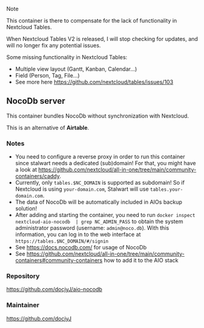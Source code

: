 > [!NOTE]
> This container is there to compensate for the lack of functionality in Nextcloud Tables.
>
> When Nextcloud Tables V2 is released, I will stop checking for updates, and will no longer fix any potential issues.
>
> Some missing functionality in Nextcloud Tables:
> - Multiple view layout (Gantt, Kanban, Calendar...)
> - Field (Person, Tag, File...)
> - See more here https://github.com/nextcloud/tables/issues/103 

## NocoDb server
This container bundles NocoDb without synchronization with Nextcloud.

This is an alternative of **Airtable**.

### Notes
- You need to configure a reverse proxy in order to run this container since stalwart needs a dedicated (sub)domain! For that, you might have a look at https://github.com/nextcloud/all-in-one/tree/main/community-containers/caddy.
- Currently, only `tables.$NC_DOMAIN` is supported as subdomain! So if Nextcloud is using `your-domain.com`, Stalwart will use `tables.your-domain.com`.
- The data of NocoDb will be automatically included in AIOs backup solution!
- After adding and starting the container, you need to run `docker inspect nextcloud-aio-nocodb  | grep NC_ADMIN_PASS` to obtain the system administrator password (username: `admin@noco.db`). With this information, you can log in to the web interface at `https://tables.$NC_DOMAIN/#/signin`
- See https://docs.nocodb.com/ for usage of NocoDb
- See https://github.com/nextcloud/all-in-one/tree/main/community-containers#community-containers how to add it to the AIO stack

### Repository
https://github.com/docjyJ/aio-nocodb

### Maintainer
https://github.com/docjyJ
